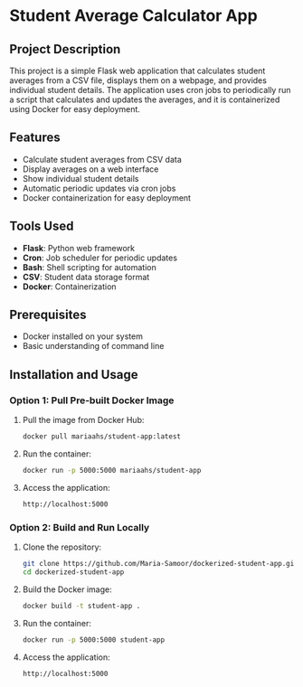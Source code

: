 # Student Average Calculator App

## Project Description

This project is a simple Flask web application that calculates student averages from a CSV file, displays them on a webpage, and provides individual student details. The application uses cron jobs to periodically run a script that calculates and updates the averages, and it is containerized using Docker for easy deployment.

## Features

- Calculate student averages from CSV data
- Display averages on a web interface
- Show individual student details
- Automatic periodic updates via cron jobs
- Docker containerization for easy deployment

## Tools Used

- **Flask**: Python web framework
- **Cron**: Job scheduler for periodic updates
- **Bash**: Shell scripting for automation
- **CSV**: Student data storage format
- **Docker**: Containerization

## Prerequisites

- Docker installed on your system
- Basic understanding of command line

## Installation and Usage

### Option 1: Pull Pre-built Docker Image

1. Pull the image from Docker Hub:
   ```bash
   docker pull mariaahs/student-app:latest
2. Run the container:
   ```bash
   docker run -p 5000:5000 mariaahs/student-app
3. Access the application:
   ```bash
   http://localhost:5000

### Option 2: Build and Run Locally

1. Clone the repository:
   ```bash
   git clone https://github.com/Maria-Samoor/dockerized-student-app.git
   cd dockerized-student-app
2. Build the Docker image:
   ```bash
   docker build -t student-app .
3. Run the container:
   ```bash
   docker run -p 5000:5000 student-app
4. Access the application:
   ```bash
   http://localhost:5000
